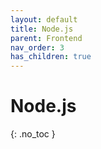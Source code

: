 ```yaml
---
layout: default
title: Node.js
parent: Frontend
nav_order: 3
has_children: true
---
```


# Node.js
{: .no_toc }


